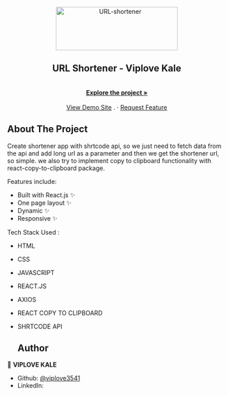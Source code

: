 <div id="top"></div>

<!-- PROJECT [othneildrew] SHIELDS -->

<!-- PROJECT LOGO -->
<br />
<div align="center">
  <a href="https://github.com/viplove3541/url-shortener">
    <img src="https://fontmeme.com/permalink/230905/ce214558db819681b8a3f43455749f3d.png" alt="URL-shortener" width="280" height="100">
  </a>

  <h2 align="center">URL Shortener - Viplove Kale</h2>

  <p align="center">
    <br />
    <a href="https://github.com/viplove3541/url-shortener"><strong>Explore the project »</strong></a>
    <br />
    <br />
    <a href="https://viplove-url-shortener.netlify.app/">View Demo Site</a>
    .
    ·
    <a href="https://github.com/viplove3541/url-shortener/issues">Request Feature</a>
  </p>
</div>

<!-- ABOUT THE PROJECT -->
## About The Project
Create shortener app with shrtcode api, so we just need to fetch data from the api and add long url as a parameter and then we get the shortener url, so simple. we also try to implement copy to clipboard functionality with react-copy-to-clipboard package.

Features include:
- Built with React.js ✨
- One page layout ✨
- Dynamic ✨
- Responsive ✨

Tech Stack Used :
- HTML
- CSS
- JAVASCRIPT
- REACT.JS
- AXIOS
- REACT COPY TO CLIPBOARD
- SHRTCODE API

  ## Author

👤 **VIPLOVE KALE**

- Github: [@viplove3541](https://github.com/viplove3541)
- LinkedIn: [](https://www.linkedin.com/in/viplove-kale-42032283/)




<!-- MARKDOWN LINKS & IMAGES -->
[product-screenshot]: src/assets/images/screenshot1.png
